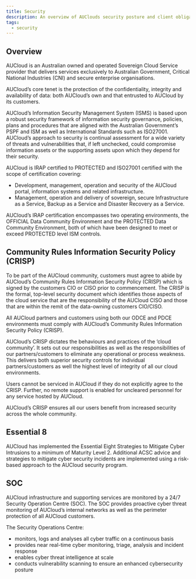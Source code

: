 ```yaml
---
title: Security
description: An overview of AUClouds security posture and client obligations.
tags:
  - security
---
```


## Overview

AUCloud is an Australian owned and operated Sovereign Cloud Service provider that delivers services exclusively to Australian Government, Critical National Industries (CNI) and secure enterprise organisations. 

AUCloud’s core tenet is the protection of the confidentiality, integrity and availability of data: both AUCloud’s own and that entrusted to AUCloud by its customers.

AUCloud’s Information Security Management System (ISMS) is based upon a robust security framework of information security governance, policies, plans and procedures that are aligned with the Australian Government’s PSPF and ISM as well as International Standards such as ISO27001. AUCloud’s approach to security is continual assessment for a wide variety of threats and vulnerabilities that, if left unchecked, could compromise information assets or the supporting assets upon which they depend for their security.

AUCloud is IRAP certified to PROTECTED and ISO27001 certified with the scope of certification covering:

 - Development, management, operation and security of the AUCloud portal, information systems and related infrastructure.
 - Management, operation and delivery of sovereign, secure Infrastructure as a Service, Backup as a Service and Disaster Recovery as a Service.

AUCloud’s IRAP certification encompasses two operating environments, the OFFICIAL Data Community Environment and the PROTECTED Data Community Environment, both of which have been designed to meet or exceed PROTECTED level ISM controls.

## Community Rules Information Security Policy (CRISP)

To be part of the AUCloud community, customers must agree to abide by AUCloud’s Community Rules Information Security Policy (CRISP) which is signed by the customers CIO or CISO prior to commencement. The CRISP is the formal, top-level security document which identifies those aspects of the cloud service that are the responsibility of the AUCloud CISO and those that are within the remit of the data-owning customers CIO/CISO.

All AUCloud partners and customers using both our ODCE and PDCE environments must comply with AUCloud’s Community Rules Information Security Policy (CRISP).

AUCloud’s CRISP dictates the behaviours and practices of the ‘cloud community’.  It sets out our responsibilities as well as the responsibilities of our partners/customers to eliminate any operational or process weakness.  This delivers both superior security controls for individual partners/customers as well the highest level of integrity of all our cloud environments.

Users cannot be serviced in AUCloud if they do not explicitly agree to the CRISP. Further, no remote support is enabled for uncleared personnel for any service hosted by AUCloud.

AUCloud’s CRISP ensures all our users benefit from increased security across the whole community.

## Essential 8

AUCloud has implemented the Essential Eight Strategies to Mitigate Cyber Intrusions to a minimum of Maturity Level 2. Additional ACSC advice and strategies to mitigate cyber security incidents are implemented using a risk-based approach to the AUCloud security program.

## SOC

AUCloud infrastructure and supporting services are monitored by a 24/7 Security Operation Centre (SOC). The SOC provides proactive cyber threat monitoring of AUCloud’s internal networks as well as the perimeter protection of all AUCloud customers.

The Security Operations Centre:

- monitors, logs and analyses all cyber traffic on a continuous basis
- provides near real-time cyber monitoring, triage, analysis and incident response
- enables cyber threat intelligence at scale
- conducts vulnerability scanning to ensure an enhanced cybersecurity posture
